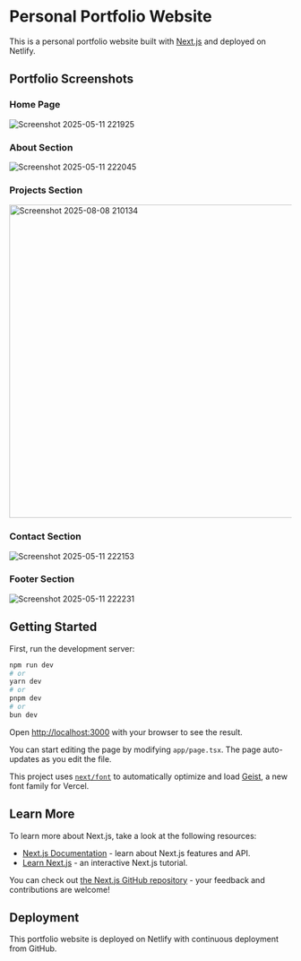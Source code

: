 # Personal Portfolio Website

This is a personal portfolio website built with [Next.js](https://nextjs.org) and deployed on Netlify.

## Portfolio Screenshots

### Home Page
![Screenshot 2025-05-11 221925](https://github.com/user-attachments/assets/8ec9021e-cba9-4410-9499-9708901762d0)


### About Section
![Screenshot 2025-05-11 222045](https://github.com/user-attachments/assets/a5fe97d4-cf82-4f42-a027-25a725fb92fc)


### Projects Section
<img width="1268" height="559" alt="Screenshot 2025-08-08 210134" src="https://github.com/user-attachments/assets/90bc0a66-c162-4a65-b68b-e83589db06b8" />


### Contact Section
![Screenshot 2025-05-11 222153](https://github.com/user-attachments/assets/8fea92a4-f2da-467c-9a2e-197674494aa8)


### Footer Section
![Screenshot 2025-05-11 222231](https://github.com/user-attachments/assets/86c19b68-6050-42fa-8d06-1d63c703d121)


## Getting Started

First, run the development server:

```bash
npm run dev
# or
yarn dev
# or
pnpm dev
# or
bun dev
```

Open [http://localhost:3000](http://localhost:3000) with your browser to see the result.

You can start editing the page by modifying `app/page.tsx`. The page auto-updates as you edit the file.

This project uses [`next/font`](https://nextjs.org/docs/app/building-your-application/optimizing/fonts) to automatically optimize and load [Geist](https://vercel.com/font), a new font family for Vercel.

## Learn More

To learn more about Next.js, take a look at the following resources:

- [Next.js Documentation](https://nextjs.org/docs) - learn about Next.js features and API.
- [Learn Next.js](https://nextjs.org/learn) - an interactive Next.js tutorial.

You can check out [the Next.js GitHub repository](https://github.com/vercel/next.js) - your feedback and contributions are welcome!

## Deployment

This portfolio website is deployed on Netlify with continuous deployment from GitHub.
